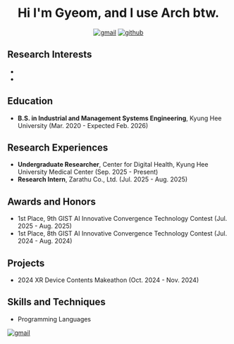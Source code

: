 <div align="center">

# Hi I'm Gyeom, and I use Arch btw.

[![gmail](https://img.shields.io/badge/Gmail-EA4335?logo=gmail&logoColor=white)](mailto:hbgyeom@gmail.com)
[![github](https://img.shields.io/badge/GitHub-181717?logo=github&logoColor=white)](https://github.com/hbgyeom1)

</div>

## Research Interests
- 
- 

## Education
- **B.S. in Industrial and Management Systems Engineering**, Kyung Hee University (Mar. 2020 - Expected Feb. 2026)

## Research Experiences
- **Undergraduate Researcher**, Center for Digital Health, Kyung Hee University Medical Center (Sep. 2025 - Present)
- **Research Intern**, Zarathu Co., Ltd. (Jul. 2025 - Aug. 2025)

## Awards and Honors
- 1st Place, 9th GIST AI Innovative Convergence Technology Contest (Jul. 2025 - Aug. 2025)
- 1st Place, 8th GIST AI Innovative Convergence Technology Contest (Jul. 2024 - Aug. 2024)

## Projects
- 2024 XR Device Contents Makeathon (Oct. 2024 - Nov. 2024)

## Skills and Techniques
- Programming Languages

[![gmail](https://img.shields.io/badge/Gmail-EA4335?logo=gmail&logoColor=white)](mailto:hbgyeom@gmail.com)
